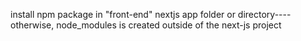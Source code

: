




install npm package in "front-end" nextjs app folder or directory----otherwise, node_modules is created outside of the next-js project

